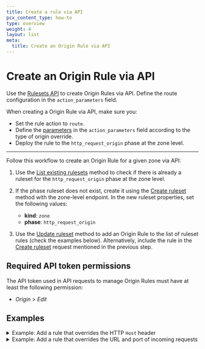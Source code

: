 ```yaml
---
title: Create a rule via API
pcx_content_type: how-to
type: overview
weight: 4
layout: list
meta:
  title: Create an Origin Rule via API
---
```


# Create an Origin Rule via API

Use the [Rulesets API](/ruleset-engine/rulesets-api/) to create Origin Rules via API. Define the route configuration in the `action_parameters` field.

When creating a Origin Rule via API, make sure you:

- Set the rule action to `route`.
- Define the [parameters](/rules/origin-rules/parameters/) in the `action_parameters` field according to the type of origin override.
- Deploy the rule to the `http_request_origin` phase at the zone level.

---

Follow this workflow to create an Origin Rule for a given zone via API:

1. Use the [List existing rulesets](/ruleset-engine/rulesets-api/view/#list-existing-rulesets) method to check if there is already a ruleset for the `http_request_origin` phase at the zone level.

2. If the phase ruleset does not exist, create it using the [Create ruleset](/ruleset-engine/rulesets-api/create/) method with the zone-level endpoint. In the new ruleset properties, set the following values:

   - **kind**: `zone`
   - **phase**: `http_request_origin`

3. Use the [Update ruleset](/ruleset-engine/rulesets-api/update/) method to add an Origin Rule to the list of ruleset rules (check the examples below). Alternatively, include the rule in the [Create ruleset](/ruleset-engine/rulesets-api/create/) request mentioned in the previous step.

## Required API token permissions

The API token used in API requests to manage Origin Rules must have at least the following permission:

- _Origin_ > _Edit_

## Examples

<details>
<summary>Example: Add a rule that overrides the HTTP <code>Host</code> header</summary>
<div>

The following example sets the rules of an existing phase ruleset (`<RULESET_ID>`) to a single Origin Rule — overriding the HTTP `Host` header — using the [Update ruleset](/ruleset-engine/rulesets-api/update/) method:

```bash
---
header: Request
---
curl -X PUT \
"https://api.cloudflare.com/client/v4/zones/<ZONE_ID>/rulesets/<RULESET_ID>" \
-H "Authorization: Bearer <API_TOKEN>" \
-H "Content-Type: application/json" \
-d '{
  "rules": [
    {
      "expression": "(http.request.uri.query contains \"/eu/\")",
      "description": "My first Origin Rule",
      "action": "route",
      "action_parameters": {
        "host_header": "eu_server.example.net"
      }
    }
  ]
}'
```

The response contains the complete definition of the ruleset you updated.

```json
---
header: Response
---
{
	"result": {
		"id": "<RULESET_ID>",
		"name": "Origin Rules ruleset",
		"description": "Zone-level ruleset that will execute Origin Rules.",
		"kind": "zone",
		"version": "2",
		"rules": [
			{
				"id": "<RULE_ID>",
				"version": "1",
				"action": "route",
				"action_parameters": {
					"host_header": "eu_server.example.net"
				},
				"expression": "(http.request.uri.query contains \"/eu/\")",
				"description": "My first Origin Rule",
				"last_updated": "2022-06-02T14:42:04.219025Z",
				"ref": "<RULE_REF>"
			}
		],
		"last_updated": "2022-06-02T14:42:04.219025Z",
		"phase": "http_request_origin"
	},
	"success": true,
	"errors": [],
	"messages": []
}
```

</div>
</details>

<details>
<summary>Example: Add a rule that overrides the URL and port of incoming requests</summary>
<div>

The following example sets the rules of an existing phase ruleset (`<RULESET_ID>`) to a single Origin Rule — overriding the URL and port of incoming requests — using the [Update ruleset](/ruleset-engine/rulesets-api/update/) method:

```bash
---
header: Request
---
curl -X PUT \
"https://api.cloudflare.com/client/v4/zones/<ZONE_ID>/rulesets/<RULESET_ID>" \
-H "Authorization: Bearer <API_TOKEN>" \
-H "Content-Type: application/json" \
-d '{
  "rules": [
    {
      "expression": "starts_with(http.request.uri.path, \"/team/calendar/\")",
      "description": "Origin Rule for the team calendar application",
      "action": "route",
      "action_parameters": {
        "origin": {
          "host": "internalserver.example.com",
          "port": 9000
        }
      }
    }
  ]
}'
```

The response contains the complete definition of the ruleset you updated.

```json
---
header: Response
---
{
	"result": {
		"id": "<RULESET_ID>",
		"name": "Origin Rules ruleset",
		"description": "Zone-level ruleset that will execute Origin Rules.",
		"kind": "zone",
		"version": "2",
		"rules": [
			{
				"id": "<RULE_ID>",
				"version": "1",
				"action": "route",
				"action_parameters": {
					"origin": {
						"host": "internalserver.example.com",
						"port": 9000
					}
				},
				"expression": "starts_with(http.request.uri.path, \"/team/calendar/\")",
				"description": "Origin Rule for the team calendar application",
				"last_updated": "2022-06-03T14:42:04.219025Z",
				"ref": "<RULE_REF>"
			}
		],
		"last_updated": "2022-06-03T14:42:04.219025Z",
		"phase": "http_request_origin"
	},
	"success": true,
	"errors": [],
	"messages": []
}
```

</div>
</details>
